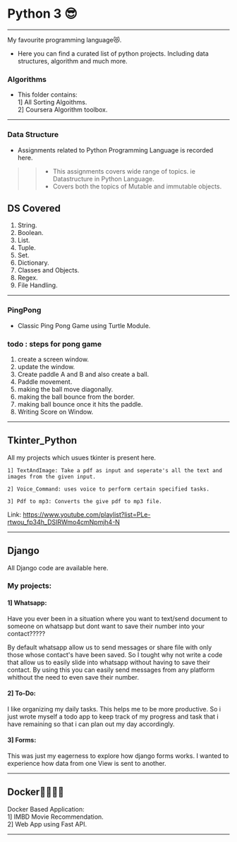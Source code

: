 # Python 3 😎
-----------------------------------------------------------------------------------------------------------------------
My favourite programming language😻.

  * Here you can find a curated list of python projects. Including data structures, algorithm and much more.

### Algorithms

* This folder contains:\
1] All Sorting Algoithms. \
2] Coursera Algorithm toolbox.
-----------------------------------------------------------------------------------------------------------------------

### Data Structure

* Assignments related to Python Programming Language is recorded here.
>>  * This assignments covers wide range of topics. ie Datastructure in Python Language.  
>>  * Covers both the topics of Mutable and immutable objects.

## DS Covered
 1. String.  
 2. Boolean.  
 3. List.  
 4. Tuple.   
 5. Set.  
 6. Dictionary.  
 7. Classes and Objects.  
 8. Regex.   
 9. File Handling.
 
-----------------------------------------------------------------------------------------------------------------------

### PingPong

* Classic Ping Pong Game using Turtle Module.

### todo : steps for pong game
 1. create a screen window.
 2. update the window.
 3. Create paddle A and B and also create a ball.
 4. Paddle movement.
 5. making the ball move diagonally.
 6. making the ball bounce from the border.
 7. making ball bounce once it hits the paddle.
 8. Writing Score on Window.
 
 -----------------------------------------------------------------------------------------------------------------------
 
## Tkinter_Python

All my projects which usues tkinter is present here.

    1] TextAndImage: Take a pdf as input and seperate's all the text and images from the given input.
    
    2] Voice_Command: uses voice to perform certain specified tasks.
    
    3] Pdf to mp3: Converts the give pdf to mp3 file.


Link: https://www.youtube.com/playlist?list=PLe-rtwou_fp34h_DSIRWmo4cmNpmjh4-N

-----------------------------------------------------------------------------------------------------------------------

## Django
All Django code are available here.

### My projects:

#### 1] Whatsapp:

  Have you ever been in a situation where you want to text/send document to someone on whatsapp but dont want to save their number into your contact?????

  By default whatsapp allow us to send messages or share file with only those whose contact's have been saved. 
  So I tought why not write a code that allow us to easily slide into whatsapp without having to save their contact.
  By using this you can easily send messages from any platform whithout the need to even save their number.

#### 2] To-Do:

  I like organizing my daily tasks. This helps me to be more productive. 
  So i just wrote myself a todo app to keep track of my progress and task that i have remaining so that i can plan out my day accordingly.

#### 3] Forms:

  This was just my eagerness to explore how django forms works. 
  I wanted to experience how data from one View is sent to another.
  
  -----------------------------------------------------------------------------------------------------------------------
  
  ## Docker🐬🔥🐬🔥

  Docker Based Application:\
      1] IMBD Movie Recommendation.\
      2] Web App using Fast API.

-----------------------------------------------------------------------------------------------------------------------
